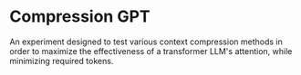 # Compression GPT
An experiment designed to test various context compression methods in order to maximize the effectiveness of a transformer LLM's attention, while minimizing required tokens.